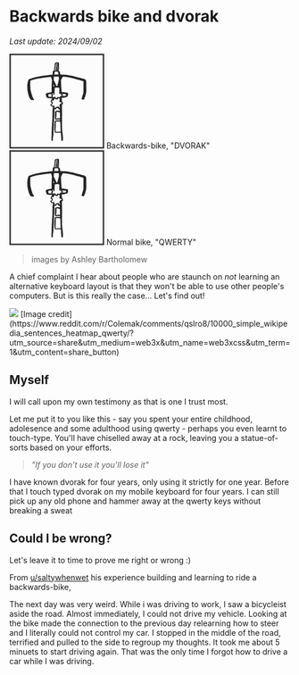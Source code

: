 # Backwards bike and dvorak

*Last update: 2024/09/02*

<img src=".pix/backwards_bike.gif" style="width: 170px; height: auto;">
Backwards-bike, "DVORAK"

<img src=".pix/normal_bike.gif" style="width: 170px; height: auto;">
Normal bike, "QWERTY"

> images by Ashley Bartholomew

A chief complaint I hear about people who are staunch on *not* learning an alternative keyboard layout is that they won't be able to use other people's computers. But is this really the case... Let's find out!

<img src=".pix/keyboard_heatmap.avif" style="width: 170px; height: auto;">
[Image credit](https://www.reddit.com/r/Colemak/comments/qslro8/10000_simple_wikipedia_sentences_heatmap_qwerty/?utm_source=share&utm_medium=web3x&utm_name=web3xcss&utm_term=1&utm_content=share_button)

## Myself

I will call upon my own testimony as that is one I trust most.

Let me put it to you like this - say you spent your entire childhood, adolesence and some adulthood using qwerty - perhaps you even learnt to touch-type. You'll have chiselled away at a rock, leaving you a statue-of-sorts based on your efforts.

> _"If you don't use it you'll lose it"_

I have known dvorak for four years, only using it strictly for one year. Before that I touch typed dvorak on my mobile keyboard for four years. I can still pick up any old phone and hammer away at the qwerty keys without breaking a sweat

## Could I be wrong?

Let's leave it to time to prove me right or wrong :)

From [u/saltywhenwet](https://www.reddit.com/r/Physics/comments/49335e/comment/d0pb45x/?utm_source=share&utm_medium=web3x&utm_name=web3xcss&utm_term=1&utm_content=share_button) his experience building and learning to ride a backwards-bike,

The next day was very weird. While i was driving to work, I saw a bicycleist aside the road. Almost immediately, I could not drive my vehicle. Looking at the bike made the connection to the previous day relearning how to steer and I literally could not control my car. I stopped in the middle of the road, terrified and pulled to the side to regroup my thoughts. It took me about 5 minuets to start driving again. That was the only time I forgot how to drive a car while I was driving.
